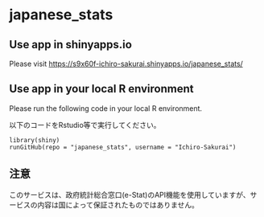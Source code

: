 # japanese_stats

## Use app in shinyapps.io

Please visit https://s9x60f-ichiro-sakurai.shinyapps.io/japanese_stats/

## Use app in your local R environment

Please run the following code in your local R environment.

以下のコードをRstudio等で実行してください。

```
library(shiny)
runGitHub(repo = "japanese_stats", username = "Ichiro-Sakurai")
```

## 注意

このサービスは、政府統計総合窓口(e-Stat)のAPI機能を使用していますが、サービスの内容は国によって保証されたものではありません。

